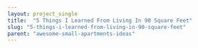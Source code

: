 ```yaml
---
layout: project_single
title:  "5 Things I Learned From Living In 90 Square Feet"
slug: "5-things-i-learned-from-living-in-90-square-feet"
parent: "awesome-small-apartments-ideas"
---
```

 